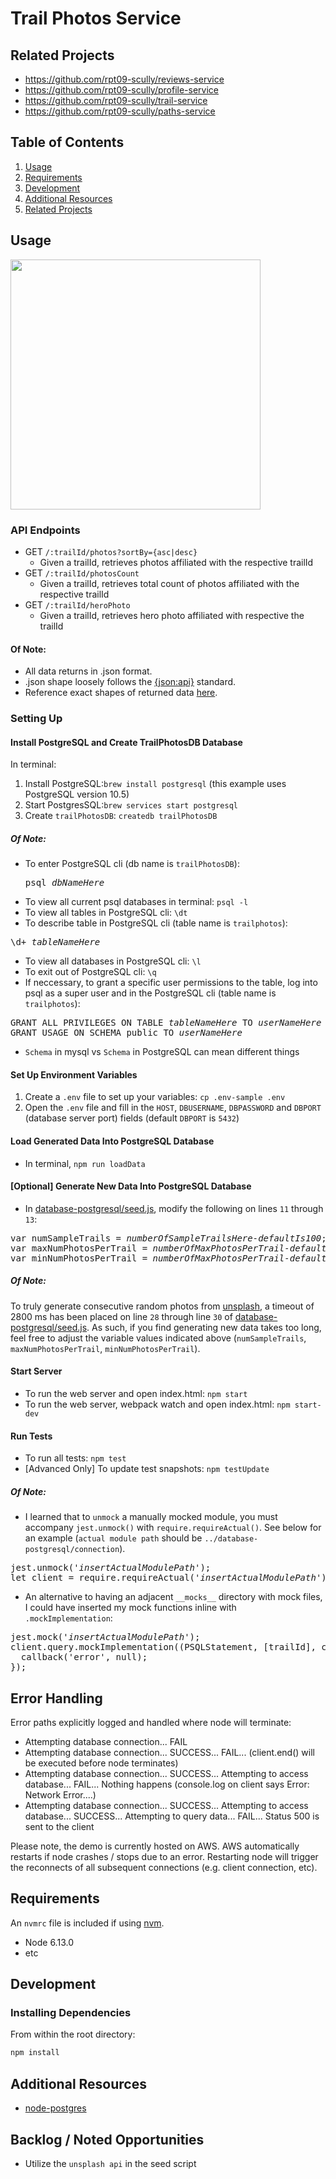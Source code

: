 
# Trail Photos Service

## Related Projects

  - https://github.com/rpt09-scully/reviews-service
  - https://github.com/rpt09-scully/profile-service
  - https://github.com/rpt09-scully/trail-service
  - https://github.com/rpt09-scully/paths-service

## Table of Contents

1. [Usage](#Usage)
1. [Requirements](#requirements)
1. [Development](#development)
1. [Additional Resources](#additional-resources)
1. [Related Projects](#related-projects)

## Usage
<img src="https://user-images.githubusercontent.com/7980628/51434885-0599af80-1c20-11e9-9d68-6bbcb73bcb4d.png" width="400">

### API Endpoints
+ GET `/:trailId/photos?sortBy={asc|desc}`
  - Given a trailId, retrieves photos affiliated with the respective trailId
+ GET `/:trailId/photosCount`
  - Given a trailId, retrieves total count of photos affiliated with the respective trailId
+ GET `/:trailId/heroPhoto`
  - Given a trailId, retrieves hero photo affiliated with respective the trailId

#### Of Note:
+ All data returns in .json format.
+ .json shape loosely follows the [{json:api}](https://jsonapi.org/) standard.
+ Reference exact shapes of returned data [here](example-data/).

### Setting Up

#### Install PostgreSQL and Create TrailPhotosDB Database

In terminal:
1. Install PostgreSQL:`brew install postgresql` (this example uses PostgreSQL version 10.5)
2. Start PostgresSQL:`brew services start postgresql`
3. Create `trailPhotosDB`: `createdb trailPhotosDB`

##### Of Note:
+ To enter PostgreSQL cli (db name is `trailPhotosDB`): <pre>psql <i>dbNameHere</i></pre>
+ To view all current psql databases in terminal: `psql -l`
+ To view all tables in PostgreSQL cli: `\dt`
+ To describe table in PostgreSQL cli (table name is `trailphotos`):
<pre>
\d+ <i>tableNameHere</i>
</pre>
+ To view all databases in PostgreSQL cli: `\l`
+ To exit out of PostgreSQL cli: `\q`
+ If neccessary, to grant a specific user permissions to the table, log into psql as a super user and in the PostgreSQL cli (table name is `trailphotos`):
<pre>
GRANT ALL PRIVILEGES ON TABLE <i>tableNameHere</i> TO <i>userNameHere</i>
GRANT USAGE ON SCHEMA public TO <i>userNameHere</i>
</pre>
+ `Schema` in mysql vs `Schema` in PostgreSQL can mean different things

#### Set Up Environment Variables
1. Create a `.env` file to set up your variables: `cp .env-sample .env`
2. Open the `.env` file and fill in the `HOST`, `DBUSERNAME`, `DBPASSWORD` and `DBPORT` (database server port) fields (default `DBPORT` is `5432`)

#### Load Generated Data Into PostgreSQL Database
+ In terminal, `npm run loadData`

#### [Optional] Generate New Data Into PostgreSQL Database
+ In [database-postgresql/seed.js](database-postgresql/seed.js), modify the following on lines `11` through `13`:
<pre>
var numSampleTrails = <i>numberOfSampleTrailsHere-defaultIs100</i>;
var maxNumPhotosPerTrail = <i>numberOfMaxPhotosPerTrail-defaultIs50</i>;
var minNumPhotosPerTrail = <i>numberOfMaxPhotosPerTrail-defaultIs30</i>;
</pre>
##### Of Note:
To truly generate consecutive random photos from [unsplash](https://source.unsplash.com/), a timeout of 2800 ms has been placed on line `28` through line `30` of [database-postgresql/seed.js](database-postgresql/seed.js).  As such, if you find generating new data takes too long, feel free to adjust the variable values indicated above (`numSampleTrails`, `maxNumPhotosPerTrail`, `minNumPhotosPerTrail`).

#### Start Server
+ To run the web server and open index.html: `npm start`
+ To run the web server, webpack watch and open index.html: `npm start-dev`

#### Run Tests
+ To run all tests: `npm test`
+ [Advanced Only] To update test snapshots: `npm testUpdate`
##### Of Note:
+ I learned that to `unmock` a manually mocked module, you must accompany `jest.unmock()` with `require.requireActual()`.  See below for an example  (`actual module path` should be `../database-postgresql/connection`).
<pre>
jest.unmock('<i>insertActualModulePath</i>');
let client = require.requireActual('<i>insertActualModulePath</i>');
</pre>

+ An alternative to having an adjacent `__mocks__` directory with mock files, I could have inserted my mock functions inline with `.mockImplementation`:
<pre>
jest.mock('<i>insertActualModulePath</i>');
client.query.mockImplementation((PSQLStatement, [trailId], callback) => {
  callback('error', null);
});
</pre>

## Error Handling

Error paths explicitly logged and handled where node will terminate:
+ Attempting database connection... FAIL
+ Attempting database connection... SUCCESS... FAIL... (client.end() will be executed before node terminates)
+ Attempting database connection... SUCCESS... Attempting to access database... FAIL... Nothing happens (console.log on client says Error: Network Error....)
+ Attempting database connection... SUCCESS... Attempting to access database... SUCCESS... Attempting to query data... FAIL... Status 500 is sent to the client


Please note, the demo is currently hosted on AWS.  AWS automatically restarts if node crashes / stops due to an error.  Restarting node will trigger the reconnects of all subsequent connections (e.g. client connection, etc).


## Requirements

An `nvmrc` file is included if using [nvm](https://github.com/creationix/nvm).

- Node 6.13.0
- etc

## Development

### Installing Dependencies

From within the root directory:

```sh
npm install
```

## Additional Resources
+ [node-postgres](https://node-postgres.com)

## Backlog / Noted Opportunities
+ Utilize the `unsplash api` in the seed script

